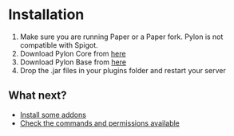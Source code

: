 # Installation

1. Make sure you are running Paper or a Paper fork. Pylon is not compatible with Spigot.
2. Download Pylon Core from [here](https://github.com/pylonmc/pylon-core/releases)
3. Download Pylon Base from [here](https://github.com/pylonmc/pylon-base)
4. Drop the .jar files in your plugins folder and restart your server

## What next?

- [Install some addons](installation/list-of-addons.md)
- [Check the commands and permissions available](installation/commands-and-permissions.md)

